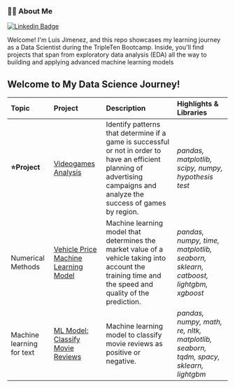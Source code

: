 ### 🙋‍♂️ About Me 
[![Linkedin Badge](https://img.shields.io/badge/linkedin-%231E77B5.svg?&style=for-the-badge&logo=linkedin&logoColor=white=https://www.linkedin.com/in/luis-adri%C3%A1n-jim%C3%A9nez-larios-11542362/)](https://www.linkedin.com/in/luis-adri%C3%A1n-jim%C3%A9nez-larios-11542362/)

Welcome! I'm Luis Jimenez, and this repo showcases my learning journey as a Data Scientist during the TripleTen Bootcamp. Inside, you'll find projects that span from exploratory data analysis (EDA) all the way to building and applying advanced machine learning models

## Welcome to My Data Science Journey!

| Topic                 | Project               | Description                                                                                 | Highlights & Libraries         |
|:--------------------- |:--------------------- |:------------------------------------------------------------------------------------------- |:------------------------------ |
|**:star:Project**|[Videogames Analysis](https://github.com/huesosad/TripleTen/tree/main/Sprint%206%20-%20Project%20Module%201)|Identify patterns that determine if a game is successful or not in order to have an efficient planning of advertising campaigns and analyze the success of games by region.|*pandas, matplotlib, scipy, numpy, hypothesis test*|
|Numerical Methods|[Vehicle Price Machine Learning Model](https://github.com/huesosad/TripleTen/tree/main/Sprint%2014%20-%20Numerical%20Methods)|Machine learning model that determines the market value of a vehicle taking into account the training time and the speed and quality of the prediction.|*pandas, numpy, time, matplotlib, seaborn, sklearn, catboost, lightgbm, xgboost*|
|Machine learning for text|[ML Model: Classify Movie Reviews](https://github.com/huesosad/TripleTen/tree/main/Sprint%2016%20-%20Machine%20learning%20for%20text)|Machine learning model to classify movie reviews as positive or negative.|*pandas, numpy, math, re, nltk, matplotlib, seaborn, tqdm, spacy, sklearn, lightgbm*|
